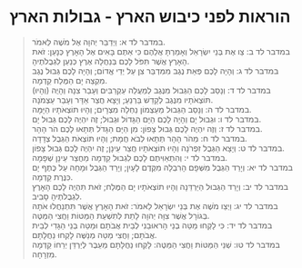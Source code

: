 # הוראות לפני כיבוש הארץ -  גבולות הארץ

> במדבר לד א: וַיְדַבֵּר יְהוָה אֶל מֹשֶׁה לֵּאמֹר.  
> במדבר לד ב: צַו אֶת בְּנֵי יִשְׂרָאֵל וְאָמַרְתָּ אֲלֵהֶם כִּי אַתֶּם בָּאִים אֶל הָאָרֶץ כְּנָעַן:  זֹאת הָאָרֶץ אֲשֶׁר תִּפֹּל לָכֶם בְּנַחֲלָה אֶרֶץ כְּנַעַן לִגְבֻלֹתֶיהָ.  
> במדבר לד ג: וְהָיָה לָכֶם פְּאַת נֶגֶב מִמִּדְבַּר צִן עַל יְדֵי אֱדוֹם; וְהָיָה לָכֶם גְּבוּל נֶגֶב מִקְצֵה יָם הַמֶּלַח קֵדְמָה.  
> במדבר לד ד: וְנָסַב לָכֶם הַגְּבוּל מִנֶּגֶב לְמַעֲלֵה עַקְרַבִּים וְעָבַר צִנָה וְהָיֻה (וְהָיוּ) תּוֹצְאֹתָיו מִנֶּגֶב לְקָדֵשׁ בַּרְנֵעַ; וְיָצָא חֲצַר אַדָּר וְעָבַר עַצְמֹנָה.  
> במדבר לד ה: וְנָסַב הַגְּבוּל מֵעַצְמוֹן נַחְלָה מִצְרָיִם; וְהָיוּ תוֹצְאֹתָיו הַיָּמָּה.  
> במדבר לד ו: וּגְבוּל יָם וְהָיָה לָכֶם הַיָּם הַגָּדוֹל וּגְבוּל; זֶה יִהְיֶה לָכֶם גְּבוּל יָם.  
> במדבר לד ז: וְזֶה יִהְיֶה לָכֶם גְּבוּל צָפוֹן:  מִן הַיָּם הַגָּדֹל תְּתָאוּ לָכֶם הֹר הָהָר.  
> במדבר לד ח: מֵהֹר הָהָר תְּתָאוּ לְבֹא חֲמָת; וְהָיוּ תּוֹצְאֹת הַגְּבֻל צְדָדָה.  
> במדבר לד ט: וְיָצָא הַגְּבֻל זִפְרֹנָה וְהָיוּ תוֹצְאֹתָיו חֲצַר עֵינָן; זֶה יִהְיֶה לָכֶם גְּבוּל צָפוֹן.  
> במדבר לד י: וְהִתְאַוִּיתֶם לָכֶם לִגְבוּל קֵדְמָה מֵחֲצַר עֵינָן שְׁפָמָה.  
> במדבר לד יא: וְיָרַד הַגְּבֻל מִשְּׁפָם הָרִבְלָה מִקֶּדֶם לָעָיִן; וְיָרַד הַגְּבֻל וּמָחָה עַל כֶּתֶף יָם כִּנֶּרֶת קֵדְמָה.  
> במדבר לד יב: וְיָרַד הַגְּבוּל הַיַּרְדֵּנָה וְהָיוּ תוֹצְאֹתָיו יָם הַמֶּלַח; זֹאת תִּהְיֶה לָכֶם הָאָרֶץ לִגְבֻלֹתֶיהָ סָבִיב.  
> במדבר לד יג: וַיְצַו מֹשֶׁה אֶת בְּנֵי יִשְׂרָאֵל לֵאמֹר:  זֹאת הָאָרֶץ אֲשֶׁר תִּתְנַחֲלוּ אֹתָהּ בְּגוֹרָל אֲשֶׁר צִוָּה יְהוָה לָתֵת לְתִשְׁעַת הַמַּטּוֹת וַחֲצִי הַמַּטֶּה.  
> במדבר לד יד: כִּי לָקְחוּ מַטֵּה בְנֵי הָראוּבֵנִי לְבֵית אֲבֹתָם וּמַטֵּה בְנֵי הַגָּדִי לְבֵית אֲבֹתָם; וַחֲצִי מַטֵּה מְנַשֶּׁה לָקְחוּ נַחֲלָתָם.  
> במדבר לד טו: שְׁנֵי הַמַּטּוֹת וַחֲצִי הַמַּטֶּה:  לָקְחוּ נַחֲלָתָם מֵעֵבֶר לְיַרְדֵּן יְרֵחוֹ קֵדְמָה מִזְרָחָה.   
 

